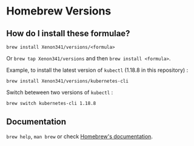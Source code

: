 # Homebrew Versions

## How do I install these formulae?
`brew install Xenon341/versions/<formula>`

Or `brew tap Xenon341/versions` and then `brew install <formula>`.

Example, to install the latest version of `kubectl` (1.18.8 in this repository) :
```
brew install Xenon341/versions/kubernetes-cli
```

Switch beteween two versions of `kubectl` :
```
brew switch kubernetes-cli 1.18.8
```

## Documentation
`brew help`, `man brew` or check [Homebrew's documentation](https://docs.brew.sh).
